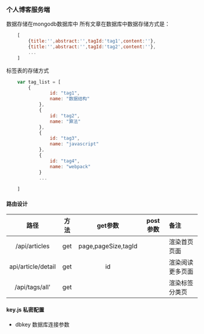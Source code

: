 ### 个人博客服务端
数据存储在mongodb数据库中
所有文章在数据库中数据存储方式是：
```javascript
    [
        {title:'',abstract:'',tagId:'tag1',content:''},
        {title:'',abstract:'',tagId:'tag2',content:''},
        ...
    ]
```
标签表的存储方式
```javascript
    var tag_list = [
        {
                id: "tag1",
                name: "数据结构"
            },
            {
                id: "tag2",
                name: "算法"
            },
            {
                id: "tag3",
                name: "javascript"
            },
            {
                id: "tag4",
                name: "webpack"
            }
            ...
        
    ]
```
#### 路由设计


|   路径          | 方法  | get参数 |        post 参数           |       备注       |
|:--------------:| :---:| :------:| :---------------------:   | :---------------|
| /api/articles          | get  |  page,pageSize,tagId   |                           |   渲染首页页面     |
| api/article/detail  | get  |  id     |                           |  渲染阅读更多页面  |
|  /api/tags/all' | get  |      |                           |      渲染标签分类页     |




#### key.js 私密配置
- dbkey 数据库连接参数